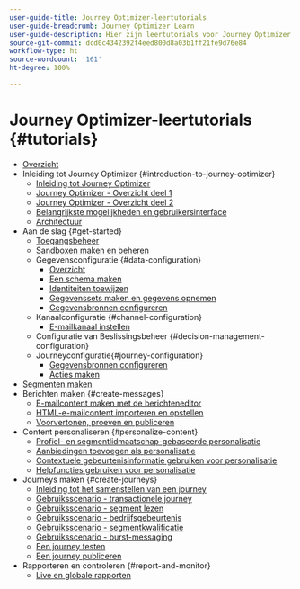 ```yaml
---
user-guide-title: Journey Optimizer-leertutorials
user-guide-breadcrumb: Journey Optimizer Learn
user-guide-description: Hier zijn leertutorials voor Journey Optimizer.
source-git-commit: dcd0c4342392f4eed800d8a03b1ff21fe9d76e84
workflow-type: ht
source-wordcount: '161'
ht-degree: 100%

---
```



# Journey Optimizer-leertutorials {#tutorials}

+ [Overzicht](/help/overview.md)
+ Inleiding tot Journey Optimizer {#introduction-to-journey-optimizer}
   + [Inleiding tot Journey Optimizer](/help/introduction/introduction.md)
   + [Journey Optimizer - Overzicht deel 1](/help/introduction/journey-optimizer-overview-part-1.md)
   + [Journey Optimizer - Overzicht deel 2](/help/introduction/journey-optimizer-overview-part-2.md)
   + [Belangrijkste mogelijkheden en gebruikersinterface](/help/introduction/key-capabilities-and-user-interface.md)
   + [Architectuur](/help/introduction/architecture.md)
+ Aan de slag {#get-started}
   + [Toegangsbeheer](/help/set-up-access/access-management.md)
   + [Sandboxen maken en beheren](/help/set-up-access/create-and-manage-sandboxes.md)
   + Gegevensconfiguratie {#data-configuration}
      + [Overzicht](/help/set-up-data/set-up-data-overview.md)
      + [Een schema maken](/help/set-up-data/create-schema.md)
      + [Identiteiten toewijzen](/help/set-up-data/map-identities.md)
      + [Gegevenssets maken en gegevens opnemen](/help/set-up-data/create-datasets-and-ingest-data.md)
      + [Gegevensbronnen configureren](/help/set-up-data/configure-data-sources.md)
   + Kanaalconfiguratie {#channel-configuration}
      + [E-mailkanaal instellen](/help/set-up-email-channel/set-up-email-channel.md)
   + Configuratie van Beslissingsbeheer {#decision-management-configuration}
   + Journeyconfiguratie{#journey-configuration}
      + [Gegevensbronnen configureren](/help/set-up-journeys/configure-data-sources.md)
      + [Acties maken](/help/set-up-journeys/create-actions.md)
+ [Segmenten maken](/help/set-up-resources/create-segments.md)
+ Berichten maken {#create-messages}
   + [E-mailcontent maken met de berichteneditor](/help/create-messages/create-email-content-with-the-message-editor.md)
   + [HTML-e-mailcontent importeren en opstellen](/help/create-messages/import-and-author-html-email-content.md)
   + [Voorvertonen, proeven en publiceren](/help/create-messages/preview-proof-and-publish.md)
+ Content personaliseren {#personalize-content}
   + [Profiel- en segmentlidmaatschap-gebaseerde personalisatie](/help/personalize-content/profile-and-segment-membership-based-personalization.md)
   + [Aanbiedingen toevoegen als personalisatie](/help/personalize-content/add-offer-decisioning-to-messages.md)
   + [Contextuele gebeurtenisinformatie gebruiken voor personalisatie](/help/personalize-content/use-contextual-event-information-for-personalization.md)
   + [Helpfuncties gebruiken voor personalisatie](/help/personalize-content/use-helper-functions-for-personalization.md)
+ Journeys maken {#create-journeys}
   + [Inleiding tot het samenstellen van een journey](/help/create-journeys/introduction-to-building-a-journey.md)
   + [Gebruiksscenario - transactionele journey](/help/create-journeys/use-case-transactional-journey.md)
   + [Gebruiksscenario - segment lezen](/help/create-journeys/use-case-read-segment.md)
   + [Gebruiksscenario - bedrijfsgebeurtenis](/help/create-journeys/use-case-business-event.md)
   + [Gebruiksscenario - segmentkwalificatie](/help/create-journeys/use-case-read-segment-qualification.md)
   + [Gebruiksscenario - burst-messaging](/help/create-journeys/use-case-read-burst-message.md)
   + [Een journey testen](/help/create-journeys/test-a-journey.md)
   + [Een journey publiceren](/help/create-journeys/publish-a-journey.md)
+ Rapporteren en controleren {#report-and-monitor}
   + [Live en globale rapporten](/help/report-and-monitor/live-and-global-reports.md)
